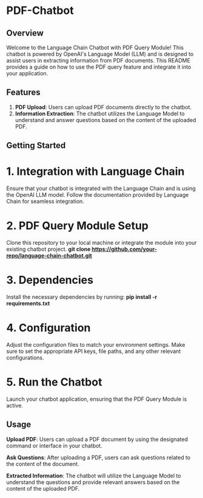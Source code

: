 # PDF-Chatbot
## Overview
Welcome to the Language Chain Chatbot with PDF Query Module! This chatbot is powered by OpenAI's Language Model (LLM) and is designed to assist users in extracting information from PDF documents. This README provides a guide on how to use the PDF query feature and integrate it into your application.

## Features
1. **PDF Upload**: Users can upload PDF documents directly to the chatbot.
2. **Information Extraction**: The chatbot utilizes the Language Model to understand and answer questions based on the content of the uploaded PDF.

## Getting Started
# 1. Integration with Language Chain
Ensure that your chatbot is integrated with the Language Chain and is using the OpenAI LLM model. Follow the documentation provided by Language Chain for seamless integration.

# 2. PDF Query Module Setup
Clone this repository to your local machine or integrate the module into your existing chatbot project.
**git clone https://github.com/your-repo/language-chain-chatbot.git**

# 3. Dependencies
Install the necessary dependencies by running:
**pip install -r requirements.txt**

# 4. Configuration
Adjust the configuration files to match your environment settings. Make sure to set the appropriate API keys, file paths, and any other relevant configurations.

# 5. Run the Chatbot
Launch your chatbot application, ensuring that the PDF Query Module is active.

## Usage
**Upload PDF**: Users can upload a PDF document by using the designated command or interface in your chatbot.

**Ask Questions**: After uploading a PDF, users can ask questions related to the content of the document.

**Extracted Information**: The chatbot will utilize the Language Model to understand the questions and provide relevant answers based on the content of the uploaded PDF.

